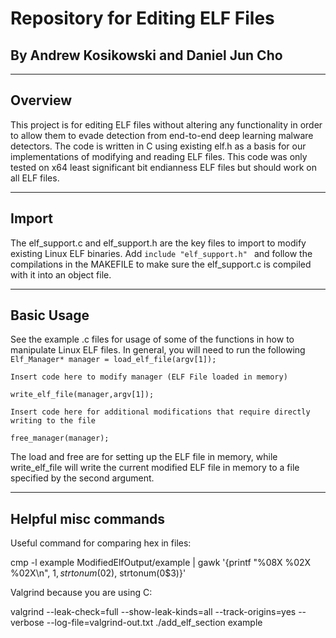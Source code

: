# Repository for Editing ELF Files

## By Andrew Kosikowski and Daniel Jun Cho

---

## Overview

This project is for editing ELF files without altering any functionality in order to allow them to evade detection from end-to-end deep learning malware detectors. The code is written in C using existing elf.h as a basis for our implementations of modifying and reading ELF files. This code was only tested on x64 least significant bit endianness ELF files but should work on all ELF files.

---

## Import 
The elf_support.c and elf_support.h are the key files to import to modify existing Linux ELF binaries. Add 
```include "elf_support.h" ``` and follow the compilations in the MAKEFILE to make sure the elf_support.c is compiled with it into an object file.

---


## Basic Usage
See the example .c files for usage of some of the functions in how to manipulate Linux ELF files. In general, you will need to run the following
```Elf_Manager* manager = load_elf_file(argv[1]);```

```Insert code here to modify manager (ELF File loaded in memory) ```

```write_elf_file(manager,argv[1]);```

```Insert code here for additional modifications that require directly writing to the file```

```free_manager(manager);```

The load and free are for setting up the ELF file in memory, while write_elf_file will write the current modified ELF file in memory to a file specified by the second argument.

---


## Helpful misc commands
Useful command for comparing hex in files:

cmp -l example ModifiedElfOutput/example | gawk '{printf "%08X %02X %02X\n", $1, strtonum(0$2), strtonum(0$3)}'


Valgrind because you are using C:

valgrind --leak-check=full --show-leak-kinds=all --track-origins=yes --verbose --log-file=valgrind-out.txt ./add_elf_section example
